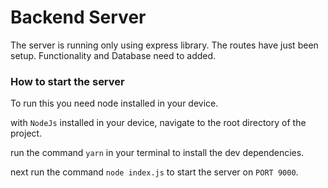 # Backend Server 

The server is running only using express library. The routes have just been setup. Functionality and Database need to added. 

### How to start the server

To run this you need node installed in your device. 

with `NodeJs` installed in your device, navigate to the root directory of the project. 

run the command `yarn` in your terminal to install the dev dependencies. 

next run the command `node index.js` to start the server on `PORT 9000`. 